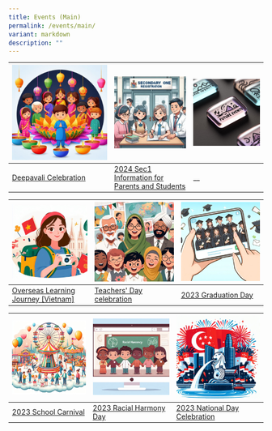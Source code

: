 ```yaml
---
title: Events (Main)
permalink: /events/main/
variant: markdown
description: ""
---
```

| ![](/images/Events/2023%20Deepavali/Deepavalithumbnail.jfif) | ![](/images/Events/2024%20Sec1%20Info%20(P_S)/Sec1_thumbnail.png) | ![](/images/Events/blankthumbnail01.jfif) |
| -------- | -------- | -------- |
| [Deepavali Celebration](/events/deepavali2023)     | [2024 Sec1 Information for Parents and Students](/events/2024sec1information)     | __     |


| ![](/images/Events/2023%20OLJ%20(Vietnam)/OLJthumbnail.jfif) | ![](/images/Events/2023%20Teachers'%20Day/TDthumbnail.jfif) | ![](/images/Events/2023%20Graduation%20Day/Gradthumbnail.jfif) |
| -------- | -------- | -------- |
| [Overseas Learning Journey [Vietnam]](/events/olj2023)     | [Teachers' Day celebration](/events/td2023)     | [2023 Graduation Day](/events/gradday2023)     |


| ![](/images/Events/2023%20School%20Carnival/Sch_Carnival_thumbnail.jfif) | ![](/images/Events/2023%20RHD/RDthumbnail.jfif) | ![](/images/Events/2023%20National%20Day/NDPthumbnail.jfif) |
| ----- | ------ | ------- |
|[2023 School Carnival](/events/schoolcarnival2023/)   | [2023 Racial Harmony Day](/events/rhd2023/)     | [2023 National Day Celebration](/events/ndp2023/)    |